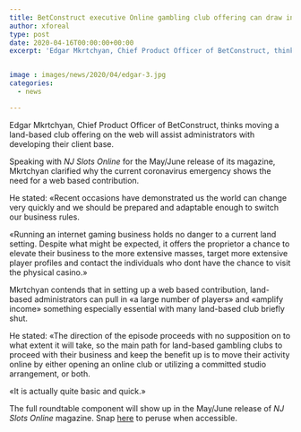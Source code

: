 ```yaml
---
title: BetConstruct executive Online gambling club offering can draw in a huge number of players
author: xforeal 
type: post
date: 2020-04-16T00:00:00+00:00
excerpt: 'Edgar Mkrtchyan, Chief Product Officer of BetConstruct, thinks moving a land-based gambling club offering on the web will assist administrators with developing their client base '


image : images/news/2020/04/edgar-3.jpg
categories:
  - news

---
```

Edgar Mkrtchyan, Chief Product Officer of BetConstruct, thinks moving a land-based club offering on the web will assist administrators with developing their client base. 

Speaking with _NJ Slots Online_ for the May/June release of its magazine, Mkrtchyan clarified why the current coronavirus emergency shows the need for a web based contribution. 

He stated: &#171;Recent occasions have demonstrated us the world can change very quickly and we should be prepared and adaptable enough to switch our business rules. 

&#171;Running an internet gaming business holds no danger to a current land setting. Despite what might be expected, it offers the proprietor a chance to elevate their business to the more extensive masses, target more extensive player profiles and contact the individuals who dont have the chance to visit the physical casino.&#187; 

Mkrtchyan contends that in setting up a web based contribution, land-based administrators can pull in &#171;a large number of players&#187; and &#171;amplify income&#187; something especially essential with many land-based club briefly shut. 

He stated: &#171;The direction of the episode proceeds with no supposition on to what extent it will take, so the main path for land-based gambling clubs to proceed with their business and keep the benefit up is to move their activity online by either opening an online club or utilizing a committed studio arrangement, or both. 

&#171;It is actually quite basic and quick.&#187; 

The full roundtable component will show up in the May/June release of _NJ Slots Online_ magazine. Snap [here][1] to peruse when accessible.

 [1]: #